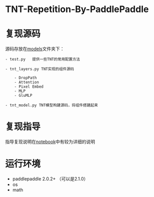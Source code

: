 # TNT-Repetition-By-PaddlePaddle


# 复现源码

源码存放在<a href="https://github.com/cjh3020889729/TNT-Repetition-By-PaddlePaddle/tree/main/models">models</a>文件夹下：

    - test.py   提供一些TNT的常用配置方法
    
    - tnt_layers.py TNT实现的组件源码
        
        - DropPath
        - Attention
        - Pixel Embed
        - MLP
        - GluMLP
    
    - tnt_model.py TNT模型构建源码，将组件搭建起来
    
# 复现指导

指导复现说明在<a href="https://github.com/cjh3020889729/TNT-Repetition-By-PaddlePaddle/blob/main/tnt_rep.ipynb">notebook</a>中有较为详细的说明


# 运行环境

* paddlepaddle 2.0.2+ （可以是2.1.0）
* os
* math
